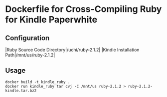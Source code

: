 
Dockerfile for Cross-Compiling Ruby for Kindle Paperwhite
=========================================================


Configuration
-------------

|Ruby Source Code Directory|/uchi/ruby-2.1.2|
|Kindle Installation Path|/mnt/us/ruby-2.1.2|


Usage
-----

    docker build -t kindle_ruby .
    docker run kindle_ruby tar cvj -C /mnt/us ruby-2.1.2 > ruby-2.1.2-kindle.tar.bz2
